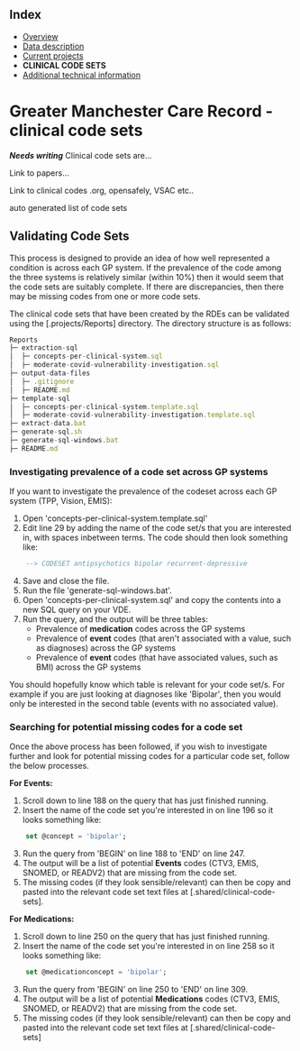 ## Index

- [Overview](../README.md)
- [Data description](index.md)
- [Current projects](current-projects.md)
- **CLINICAL CODE SETS**
- [Additional technical information](additional-technical-information.md)

# Greater Manchester Care Record - clinical code sets

**_Needs writing_**
Clinical code sets are...

Link to papers...

Link to clinical codes .org, opensafely, VSAC etc..

auto generated list of code sets



## Validating Code Sets

This process is designed to provide an idea of how well represented a condition is across each GP system. If the prevalence of the code among the 
three systems is relatively similar (within 10%) then it would seem that the code sets are suitably complete. If there are discrepancies, then
there may be missing codes from one or more code sets.

The clinical code sets that have been created by the RDEs can be validated using the [.projects/Reports] directory. The directory structure is as follows:

```js
Reports
├─ extraction-sql
│  ├─ concepts-per-clinical-system.sql
│  ├─ moderate-covid-vulnerability-investigation.sql
├─ output-data-files
│  ├─ .gitignore
│  ├─ README.md
├─ template-sql
│  ├─ concepts-per-clinical-system.template.sql
│  ├─ moderate-covid-vulnerability-investigation.template.sql
├─ extract-data.bat
├─ generate-sql.sh
├─ generate-sql-windows.bat
├─ README.md
```

### Investigating prevalence of a code set across GP systems

If you want to investigate the prevalence of the codeset across each GP system (TPP, Vision, EMIS):

1. Open 'concepts-per-clinical-system.template.sql' 
2. Edit line 29 by adding the name of the code set/s that you are interested in, with spaces inbetween terms. The code should then look something like:

```sql
	--> CODESET antipsychotics bipolar recurrent-depressive
```
 
4. Save and close the file.
5. Run the file 'generate-sql-windows.bat'.
6. Open 'concepts-per-clinical-system.sql' and copy the contents into a new SQL query on your VDE.
7. Run the query, and the output will be three tables:
   - Prevalence of **medication** codes across the GP systems
   - Prevalence of **event** codes (that aren't associated with a value, such as diagnoses) across the GP systems
   - Prevalence of **event** codes (that have associated values, such as BMI) across the GP systems

You should hopefully know which table is relevant for your code set/s. For example if you are just looking at
diagnoses like 'Bipolar', then you would only be interested in the second table (events with no associated value).

### Searching for potential missing codes for a code set

Once the above process has been followed, if you wish to investigate further and look for potential missing codes for a particular code set, follow the below processes.

**For Events:**

1. Scroll down to line 188 on the query that has just finished running.
2. Insert the name of the code set you're interested in on line 196 so it looks something like:

```sql
	set @concept = 'bipolar';
```

3. Run the query from 'BEGIN' on line 188 to 'END' on line 247.
4. The output will be a list of potential **Events** codes (CTV3, EMIS, SNOMED, or READV2) that are missing from the code set.
5. The missing codes (if they look sensible/relevant) can then be copy and pasted into the relevant code set text files at [.shared/clinical-code-sets].

**For Medications:**

1. Scroll down to line 250 on the query that has just finished running.
2. Insert the name of the code set you're interested in on line 258 so it looks something like:

```sql
	set @medicationconcept = 'bipolar';
```

3. Run the query from 'BEGIN' on line 250 to 'END' on line 309.
4. The output will be a list of potential **Medications** codes (CTV3, EMIS, SNOMED, or READV2) that are missing from the code set.
5. The missing codes (if they look sensible/relevant) can then be copy and pasted into the relevant code set text files at [.shared/clinical-code-sets]